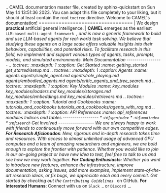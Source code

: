 .. CAMEL documentation master file, created by sphinx-quickstart on Sun May 14 13:51:36 2023. You can adapt this file completely to your liking, but it should at least contain the root `toctree` directive. Welcome to CAMEL's documentation! ================================= | We design **practical** artificial general intelligence. | **CAMEL** emerges as the earliest `LLM-based multi-agent framework `_, and is now a generic framework to build and use LLM-based agents for real-world task solving. We believe that studying these agents on a large scale offers valuable insights into their behaviors, capabilities, and potential risks. To facilitate research in this field, we implement and support various types of agents, tasks, prompts, models, and simulated environments. Main Documentation \------------------ .. toctree:: :maxdepth: 1 :caption: Get Started :name: getting_started get_started/setup.md .. toctree:: :maxdepth: 1 :caption: Agents :name: agents agents/single_agent.md agents/role_playing.md agents/embodied_agents.md agents/critic_agents_and_tree_search.md .. toctree:: :maxdepth: 1 :caption: Key Modules :name: key_modules key_modules/loaders.md key_modules/storages.md key_modules/embeddings.md key_modules/retrievers.md .. toctree:: :maxdepth: 1 :caption: Tutorial and Cookbooks :name: tutorials_and_cookbooks tutorials_and_cookbooks/agents_with_rag.md .. toctree:: :maxdepth: 1 :caption: API References :name: api_references modules Indices and tables \------------------ * :ref:`genindex` * :ref:`modindex` * :ref:`search` Get Involved \------------------ We are always happy to work with friends to continuously move forward with our own competitive edges. **For Research Aficionados**: New, rigorous and in-depth research takes time and resources. With access to almost unlimited usage of advanced GPU computes and a team of amazing researchers and engineers, we are bold enough to explore the frontier with patience. Whether you would like to join in our on-going project or have new idea to test, feel free to talk to us and see how we may work together. **For Coding Enthusiasts**: Whether you want to introduce new features, enhance the infrastructure, improve documentation, asking issues, add more examples, implement state-of-the-art research ideas, or fix bugs, we appreciate each and every commit. Get started by checking out the `Contributing Guidelines `_ on GitHub. **For Interested Humans**: Connect with us on `Slack `_ or `Discord `_. 

